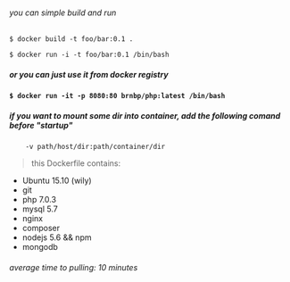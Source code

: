 ###### you can simple build and run

``` $ docker build -t foo/bar:0.1 . ```

``` $ docker run -i -t foo/bar:0.1 /bin/bash ```

##### or you can just use it from docker registry

#### ``` $ docker run -it -p 8080:80 brnbp/php:latest /bin/bash ```

##### if you want to mount some dir into container, add the following comand before "startup"
        -v path/host/dir:path/container/dir

> this Dockerfile contains:
  - Ubuntu 15.10 (wily)
  - git
  - php 7.0.3
  - mysql 5.7
  - nginx
  - composer
  - nodejs 5.6 && npm
  - mongodb

###### average time to pulling: 10 minutes
